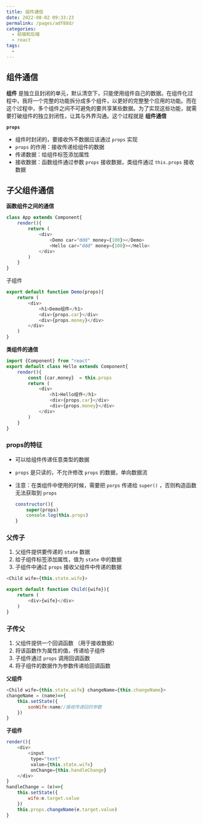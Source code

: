 ```yaml
---
title: 组件通信
date: 2022-08-02 09:33:23
permalink: /pages/adf88d/
categories:
  - 前端和后端
  - react
tags:
  - 
---
```

## 组件通信



**组件** 是独立且封闭的单元，默认清空下，只能使用组件自己的数据。在组件化过程中，我将一个完整的功能拆分成多个组件，以更好的完整整个应用的功能。而在这个过程中，多个组件之间不可避免的要共享某些数据。为了实现这些功能，就需要打破组件的独立封闭性，让其与外界沟通。这个过程就是 **组件通信**



**`props`**

- 组件时封闭的，要接收外不数据应该通过 `props` 实现
- `props` 的作用：接收传递给组件的数据
- 传递数据：给组件标签添加属性
- 接收数据：函数组件通过参数 `props` 接收数据，类组件通过 `this.props` 接收数据



## 子父组件通信

**函数组件之间的通信**

```js
class App extends Component{
    render(){
        return (
        	<div>
            	<Demo car="ddd" money={100}></Demo>
				<Hello car="ddd" money={100}></Hello>
            </div>
        )
    }
}
```

子组件 

```js
export default function Demo(props){
    return (
    	<div>
        	<h1>Demo组件</h1>
        	<div>{props.car}</div>
        	<div>{props.money}</div>
        </div>
    )
}
```



**类组件的通信**

```js
import {Component} from "react"
export default class Hello extends Component{
    render(){
        const {car,money}  = this.props
        return (
        	<div>
            	<h1>Hello组件</h1>
                <div>{props.car}</div>
                <div>{props.money}</div>
            </div>
        )
    }
}
```



### props的特征

- 可以给组件传递任意类型的数据

- `props` 是只读的，不允许修改 `props` 的数据，单向数据流

- 注意：在类组件中使用的时候，需要把 `porps` 传递给 `super()` ，否则构造函数无法获取到 `props` 

  ```js
  constructor(){
      super(props)
      console.log(this.props)
  }
  ```



### 父传子

1. 父组件提供要传递的 `state` 数据
2. 给子组件标签添加属性，值为 `state` 中的数据
3. 子组件中通过  `props` 接收父组件中传递的数据

```js
<Child wife={this.state.wife}>
```

```js
export default function Child({wife}){
    return (
    	<div>{wife}</div>
    )
}
```



###   子传父

1. 父组件提供一个回调函数 （用于接收数据）
2. 将该函数作为属性的值，传递给子组件
3. 子组件通过 `props` 调用回调函数
4. 将子组件的数据作为参数传递给回调函数

**父组件**

```js
<Child wife={this.state.wife} changeName={this.changeName}>
changeName = (name)=>{
    this.setState({
        sonWife:name//接收传递回的参数
    })
}
```

**子组件**

```js
render(){
    <div>
    	<input
    	 type="text"
    	 value={this.state.wife}
    	 onChange={this.handleChange}
    </div>
}
handleChange = (e)=>{
    this.setState({
        wife:e.target.value
    })
    this.props.changeName(e.target.value)
}
```































































